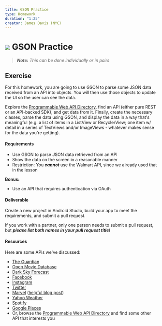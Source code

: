 ```yaml
---
title: GSON Practice
type: Homework
duration: "1:25"
creator: James Davis (NYC)
---
```


# ![](https://ga-dash.s3.amazonaws.com/production/assets/logo-9f88ae6c9c3871690e33280fcf557f33.png) GSON Practice

> ***Note:*** _This can be done individually or in pairs_

## Exercise

For this homework, you are going to use GSON to parse some JSON data received from an API into objects. You will then use those objects to update the UI so the user can see the data.

Explore the [Programmable Web API Directory](http://www.programmableweb.com/apis/directory), find an API (either pure REST or an API-backed SDK), and get data from it. Finally, create the necessary classes, parse the data using GSON, and display the data in a way that's meaningful (e.g. a list of items in a ListView or RecyclerView; one item w/ detail in a series of TextViews and/or ImageViews - whatever makes sense for the data you're getting).

#### Requirements

- Use GSON to parse JSON data retrieved from an API
- Show the data on the screen in a reasonable manner
- Restriction: You ***cannot*** use the Walmart API, since we already used that in the lesson

**Bonus:**
- Use an API that requires authentication via OAuth

#### Deliverable

Create a new project in Android Studio, build your app to meet the requirements, and submit a pull request.

If you work with a partner, only one person needs to submit a pull request, but _**please list both names in your pull request title!**_

#### Resources

Here are some APIs we've discussed:

* [The Guardian](http://open-platform.theguardian.com/documentation/)
* [Open Movie Database](http://www.omdbapi.com/)
* [Dark Sky Forecast](https://developer.forecast.io/)
* [Facebook](https://developers.facebook.com/)
* [Instagram](https://www.instagram.com/developer/)
* [Twitter](https://dev.twitter.com/overview/documentation)
* [Marvel](http://developer.marvel.com/) ([helpful blog post](http://www.codingricky.com/marvels-superheroic-rest-api/))
* [Yahoo Weather](https://developer.yahoo.com/weather/)
* [Spotify](https://developer.spotify.com/)
* [Google Places](https://developers.google.com/places/android-api/)
* Or, browse the [Programmable Web API Directory](http://www.programmableweb.com/apis/directory) and find some other API that interests you
